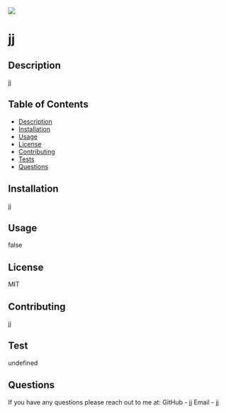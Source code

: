 
  <img src="https://img.shields.io/badge/Liciense-MIT-bright%20green">

  # jj

  ## Description
  jj

  ## Table of Contents
  * [Description](#description)
  * [Installation](#installation)
  * [Usage](#usage)
  * [License](#licience)
  * [Contributing](#contributing)
  * [Tests](#test)
  * [Questions](#questions)
  
  ## Installation
  jj

  ## Usage
  false

  ## License
  MIT

  ## Contributing
  jj

  ## Test
  undefined

  ## Questions
  If you have any questions please reach out to me at:
  GitHub - [jj](https://github.com/jj) 
  <break>
  Email - [jj](mailto:jj)

